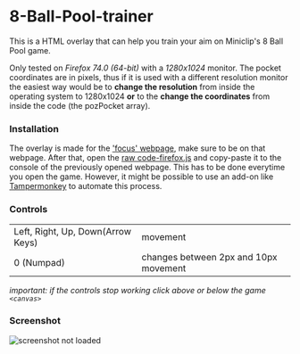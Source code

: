 # 8-Ball-Pool-trainer
This is a HTML overlay that can help you train your aim on Miniclip's 8 Ball Pool game.

Only tested on _Firefox 74.0 (64-bit)_ with a _1280x1024_ monitor. The pocket coordinates are in pixels, thus if it is used with a different resolution monitor the easiest way would be to **change the resolution** from inside the operating system to 1280x1024 **or** to the **change the coordinates** from inside the code (the pozPocket array).

### Installation
The overlay is made for the ['focus' webpage](https://www.miniclip.com/games/8-ball-pool-multiplayer/en/focus/), make sure to be on that webpage. After that, open the [raw code-firefox.js](https://raw.githubusercontent.com/daniel-barbu/8-Ball-Pool-trainer/master/code-firefox.js) and copy-paste it to the console of the previously opened webpage. This has to be done everytime you open the game. However, it might be possible to use an add-on like [Tampermonkey](https://www.tampermonkey.net/) to automate this process.

### Controls
|                                   |          |
|:----------------------------------|:---------|
| Left, Right, Up, Down(Arrow Keys) | movement |
| 0 (Numpad)                        | changes between 2px and 10px movement |

*important: if the controls stop working click above or below the game `<canvas>`*

### Screenshot
![screenshot not loaded](https://i.ibb.co/YZ1QGSD/Untitled.png)
